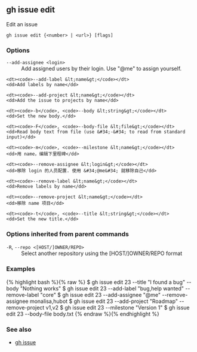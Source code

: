 

## gh issue edit

Edit an issue

```
gh issue edit {<number> | <url>} [flags]
```

### Options


<dl class="flags">
	<dt><code>--add-assignee &lt;login&gt;</code></dt>
	<dd>Add assigned users by their login. Use &#34;@me&#34; to assign yourself.</dd>

	<dt><code>--add-label &lt;name&gt;</code></dt>
	<dd>Add labels by name</dd>

	<dt><code>--add-project &lt;name&gt;</code></dt>
	<dd>Add the issue to projects by name</dd>

	<dt><code>-b</code>, <code>--body &lt;string&gt;</code></dt>
	<dd>Set the new body.</dd>

	<dt><code>-F</code>, <code>--body-file &lt;file&gt;</code></dt>
	<dd>Read body text from file (use &#34;-&#34; to read from standard input)</dd>

	<dt><code>-m</code>, <code>--milestone &lt;name&gt;</code></dt>
	<dd>用 name，编辑下里程碑</dd>

	<dt><code>--remove-assignee &lt;login&gt;</code></dt>
	<dd>移除 login 的人员配置. 使用 &#34;@me&#34; 就移除自己</dd>

	<dt><code>--remove-label &lt;name&gt;</code></dt>
	<dd>Remove labels by name</dd>

	<dt><code>--remove-project &lt;name&gt;</code></dt>
	<dd>移除 name 项目</dd>

	<dt><code>-t</code>, <code>--title &lt;string&gt;</code></dt>
	<dd>Set the new title.</dd>
</dl>


### Options inherited from parent commands


<dl class="flags">
	<dt><code>-R</code>, <code>--repo &lt;[HOST/]OWNER/REPO&gt;</code></dt>
	<dd>Select another repository using the [HOST/]OWNER/REPO format</dd>
</dl>


### Examples

{% highlight bash %}{% raw %}
$ gh issue edit 23 --title "I found a bug" --body "Nothing works"
$ gh issue edit 23 --add-label "bug,help wanted" --remove-label "core"
$ gh issue edit 23 --add-assignee "@me" --remove-assignee monalisa,hubot
$ gh issue edit 23 --add-project "Roadmap" --remove-project v1,v2
$ gh issue edit 23 --milestone "Version 1"
$ gh issue edit 23 --body-file body.txt
{% endraw %}{% endhighlight %}

### See also

* [gh issue](./gh_issue)
